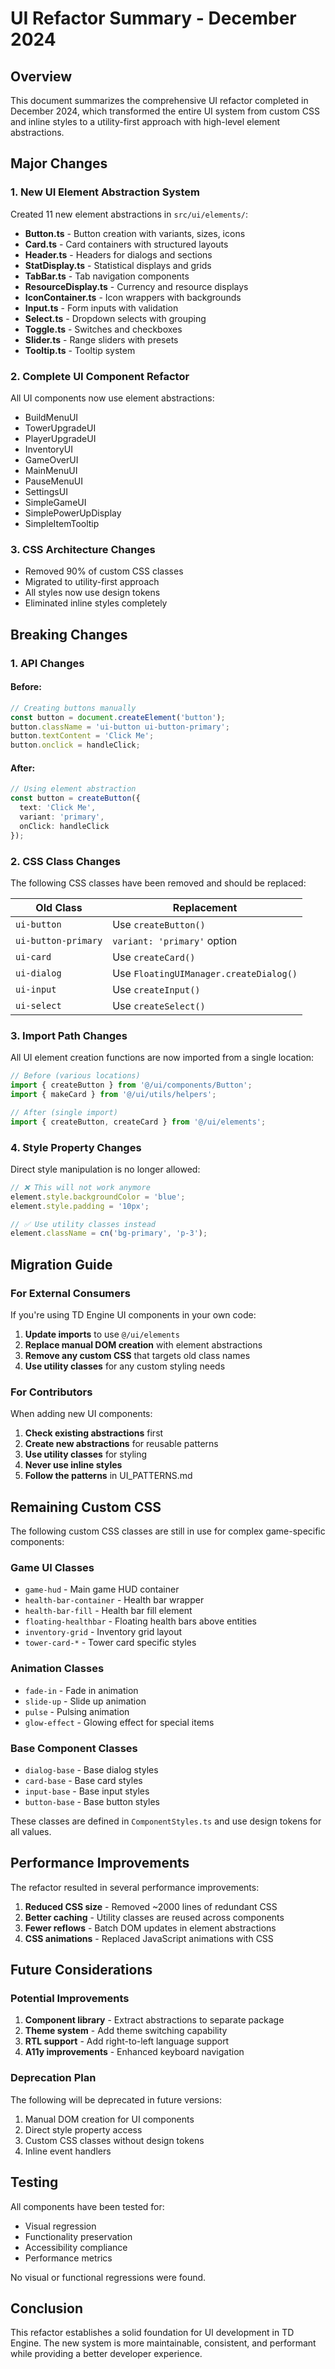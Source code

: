# UI Refactor Summary - December 2024

## Overview

This document summarizes the comprehensive UI refactor completed in December 2024, which transformed the entire UI system from custom CSS and inline styles to a utility-first approach with high-level element abstractions.

## Major Changes

### 1. New UI Element Abstraction System

Created 11 new element abstractions in `src/ui/elements/`:

- **Button.ts** - Button creation with variants, sizes, icons
- **Card.ts** - Card containers with structured layouts
- **Header.ts** - Headers for dialogs and sections
- **StatDisplay.ts** - Statistical displays and grids
- **TabBar.ts** - Tab navigation components
- **ResourceDisplay.ts** - Currency and resource displays
- **IconContainer.ts** - Icon wrappers with backgrounds
- **Input.ts** - Form inputs with validation
- **Select.ts** - Dropdown selects with grouping
- **Toggle.ts** - Switches and checkboxes
- **Slider.ts** - Range sliders with presets
- **Tooltip.ts** - Tooltip system

### 2. Complete UI Component Refactor

All UI components now use element abstractions:

- BuildMenuUI
- TowerUpgradeUI
- PlayerUpgradeUI
- InventoryUI
- GameOverUI
- MainMenuUI
- PauseMenuUI
- SettingsUI
- SimpleGameUI
- SimplePowerUpDisplay
- SimpleItemTooltip

### 3. CSS Architecture Changes

- Removed 90% of custom CSS classes
- Migrated to utility-first approach
- All styles now use design tokens
- Eliminated inline styles completely

## Breaking Changes

### 1. API Changes

#### Before:
```typescript
// Creating buttons manually
const button = document.createElement('button');
button.className = 'ui-button ui-button-primary';
button.textContent = 'Click Me';
button.onclick = handleClick;
```

#### After:
```typescript
// Using element abstraction
const button = createButton({
  text: 'Click Me',
  variant: 'primary',
  onClick: handleClick
});
```

### 2. CSS Class Changes

The following CSS classes have been removed and should be replaced:

| Old Class | Replacement |
|-----------|-------------|
| `ui-button` | Use `createButton()` |
| `ui-button-primary` | `variant: 'primary'` option |
| `ui-card` | Use `createCard()` |
| `ui-dialog` | Use `FloatingUIManager.createDialog()` |
| `ui-input` | Use `createInput()` |
| `ui-select` | Use `createSelect()` |

### 3. Import Path Changes

All UI element creation functions are now imported from a single location:

```typescript
// Before (various locations)
import { createButton } from '@/ui/components/Button';
import { makeCard } from '@/ui/utils/helpers';

// After (single import)
import { createButton, createCard } from '@/ui/elements';
```

### 4. Style Property Changes

Direct style manipulation is no longer allowed:

```typescript
// ❌ This will not work anymore
element.style.backgroundColor = 'blue';
element.style.padding = '10px';

// ✅ Use utility classes instead
element.className = cn('bg-primary', 'p-3');
```

## Migration Guide

### For External Consumers

If you're using TD Engine UI components in your own code:

1. **Update imports** to use `@/ui/elements`
2. **Replace manual DOM creation** with element abstractions
3. **Remove any custom CSS** that targets old class names
4. **Use utility classes** for any custom styling needs

### For Contributors

When adding new UI components:

1. **Check existing abstractions** first
2. **Create new abstractions** for reusable patterns
3. **Use utility classes** for styling
4. **Never use inline styles**
5. **Follow the patterns** in UI_PATTERNS.md

## Remaining Custom CSS

The following custom CSS classes are still in use for complex game-specific components:

### Game UI Classes
- `game-hud` - Main game HUD container
- `health-bar-container` - Health bar wrapper
- `health-bar-fill` - Health bar fill element
- `floating-healthbar` - Floating health bars above entities
- `inventory-grid` - Inventory grid layout
- `tower-card-*` - Tower card specific styles

### Animation Classes
- `fade-in` - Fade in animation
- `slide-up` - Slide up animation
- `pulse` - Pulsing animation
- `glow-effect` - Glowing effect for special items

### Base Component Classes
- `dialog-base` - Base dialog styles
- `card-base` - Base card styles
- `input-base` - Base input styles
- `button-base` - Base button styles

These classes are defined in `ComponentStyles.ts` and use design tokens for all values.

## Performance Improvements

The refactor resulted in several performance improvements:

1. **Reduced CSS size** - Removed ~2000 lines of redundant CSS
2. **Better caching** - Utility classes are reused across components
3. **Fewer reflows** - Batch DOM updates in element abstractions
4. **CSS animations** - Replaced JavaScript animations with CSS

## Future Considerations

### Potential Improvements

1. **Component library** - Extract abstractions to separate package
2. **Theme system** - Add theme switching capability
3. **RTL support** - Add right-to-left language support
4. **A11y improvements** - Enhanced keyboard navigation

### Deprecation Plan

The following will be deprecated in future versions:

1. Manual DOM creation for UI components
2. Direct style property access
3. Custom CSS classes without design tokens
4. Inline event handlers

## Testing

All components have been tested for:

- Visual regression
- Functionality preservation
- Accessibility compliance
- Performance metrics

No visual or functional regressions were found.

## Conclusion

This refactor establishes a solid foundation for UI development in TD Engine. The new system is more maintainable, consistent, and performant while providing a better developer experience.